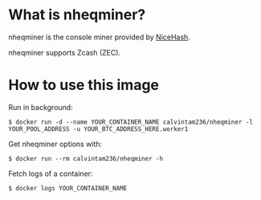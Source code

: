 # What is nheqminer?

nheqminer is the console miner provided by [NiceHash](https://github.com/nicehash/nheqminer).

nheqminer supports Zcash (ZEC).

# How to use this image

Run in background:

```console
$ docker run -d --name YOUR_CONTAINER_NAME calvintam236/nheqminer -l YOUR_POOL_ADDRESS -u YOUR_BTC_ADDRESS_HERE.worker1
```

Get nheqminer options with:

```console
$ docker run --rm calvintam236/nheqminer -h
```

Fetch logs of a container:

```console
$ docker logs YOUR_CONTAINER_NAME
```
